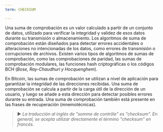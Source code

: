 ```yaml
---
term: CHECKSUM

---
```

Una suma de comprobación es un valor calculado a partir de un conjunto de datos, utilizado para verificar la integridad y validez de esos datos durante su transmisión o almacenamiento. Los algoritmos de suma de comprobación están diseñados para detectar errores accidentales o alteraciones no intencionadas de los datos, como errores de transmisión o corrupciones de archivos. Existen varios tipos de algoritmos de sumas de comprobación, como las comprobaciones de paridad, las sumas de comprobación modulares, las funciones hash criptográficas o los códigos BCH (*Bose, Ray-Chaudhuri y Hocquenghem*).

En Bitcoin, las sumas de comprobación se utilizan a nivel de aplicación para garantizar la integridad de las direcciones recibidas. Una suma de comprobación se calcula a partir de la carga útil de la dirección de un usuario, y luego se añade a esta dirección para detectar posibles errores durante su entrada. Una suma de comprobación también está presente en las frases de recuperación (mnemotécnicas).

> ► *La traducción al inglés de "somme de contrôle" es "checksum". En general, se acepta utilizar directamente el término "checksum" en francés.*